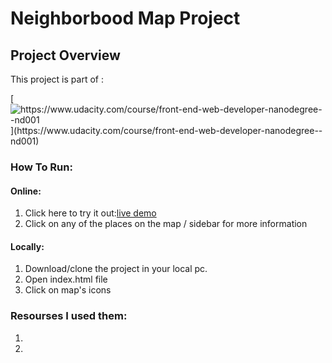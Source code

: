 # Neighborbood Map Project

## Project Overview

This project is part of :

[![](https://camo.githubusercontent.com/5d6c46e9edfbd7f3c5a764e44a9afe9868514f64/68747470733a2f2f696d672e736869656c64732e696f2f62616467652f556461636974792d46726f6e742d2d456e64253230576562253230446576656c6f7065722532304e616e6f6465677265652d3032623365342e737667 "https://www.udacity.com/course/front-end-web-developer-nanodegree--nd001")](https://www.udacity.com/course/front-end-web-developer-nanodegree--nd001)

### How To Run: 

#### Online:

1. Click here to try it out:[live demo](https://iabrar.github.io/neighborhood-map/)
2. Click on any of the places on the map / sidebar for more information

#### Locally: 

1. Download/clone the project in your local pc.
2. Open index.html file 
3. Click on map's icons 

### Resourses I used them:
1. 
2. 
